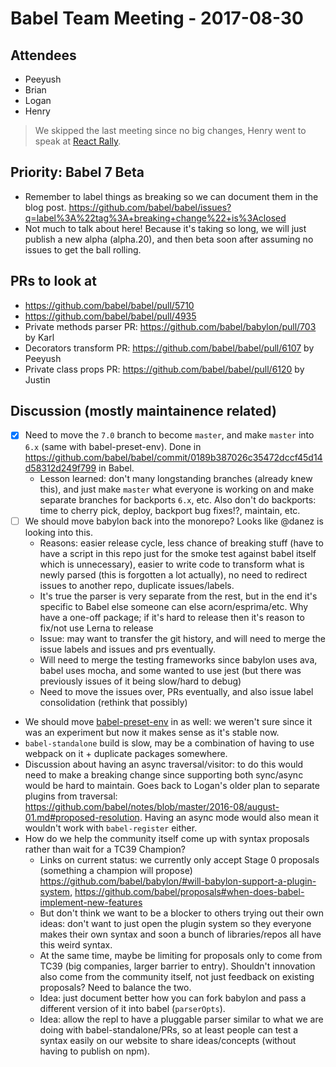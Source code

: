 # Babel Team Meeting - 2017-08-30

## Attendees

- Peeyush
- Brian
- Logan
- Henry

> We skipped the last meeting since no big changes, Henry went to speak at [React Rally](http://www.reactrally.com/).

## Priority: Babel 7 Beta

- Remember to label things as breaking so we can document them in the blog post. https://github.com/babel/babel/issues?q=label%3A%22tag%3A+breaking+change%22+is%3Aclosed
- Not much to talk about here! Because it's taking so long, we will just publish a new alpha (alpha.20), and then beta soon after assuming no issues to get the ball rolling.
 
## PRs to look at
- https://github.com/babel/babel/pull/5710
- https://github.com/babel/babel/pull/4935
- Private methods parser PR: https://github.com/babel/babylon/pull/703 by Karl
- Decorators transform PR: https://github.com/babel/babel/pull/6107 by Peeyush
- Private class props PR: https://github.com/babel/babel/pull/6120 by Justin

## Discussion (mostly maintainence related)
- [x] Need to move the `7.0` branch to become `master`, and make `master` into `6.x` (same with babel-preset-env). Done in https://github.com/babel/babel/commit/0189b387026c35472dccf45d14d58312d249f799 in Babel.
  - Lesson learned: don't many longstanding branches (already knew this), and just make `master` what everyone is working on and make separate branches for backports `6.x`, etc. Also don't do backports: time to cherry pick, deploy, backport bug fixes!?, maintain, etc.
- [ ] We should move babylon back into the monorepo? Looks like @danez is looking into this.
  - Reasons: easier release cycle, less chance of breaking stuff (have to have a script in this repo just for the smoke test against babel itself which is unnecessary), easier to write code to transform what is newly parsed (this is forgotten a lot actually), no need to redirect issues to another repo, duplicate issues/labels.
  - It's true the parser is very separate from the rest, but in the end it's specific to Babel else someone can else acorn/esprima/etc. Why have a one-off package; if it's hard to release then it's reason to fix/not use Lerna to release
  - Issue: may want to transfer the git history, and will need to merge the issue labels and issues and prs eventually.
  - Will need to merge the testing frameworks since babylon uses ava, babel uses mocha, and some wanted to use jest (but there was previously issues of it being slow/hard to debug)
  - Need to move the issues over, PRs eventually, and also issue label consolidation (rethink that possibly)
- We should move [babel-preset-env](https://github.com/babel/babel-preset-env) in as well: we weren't sure since it was an experiment but now it makes sense as it's stable now.
- `babel-standalone` build is slow, may be a combination of having to use webpack on it + duplicate packages somewhere.
- Discussion about having an async traversal/visitor: to do this would need to make a breaking change since supporting both sync/async would be hard to maintain. Goes back to Logan's older plan to separate plugins from traversal: https://github.com/babel/notes/blob/master/2016-08/august-01.md#proposed-resolution. Having an async mode would also mean it wouldn't work with `babel-register` either.
- How do we help the community itself come up with syntax proposals rather than wait for a TC39 Champion?
  - Links on current status: we currently only accept Stage 0 proposals (something a champion will propose) https://github.com/babel/babylon/#will-babylon-support-a-plugin-system, https://github.com/babel/proposals#when-does-babel-implement-new-features
  - But don't think we want to be a blocker to others trying out their own ideas: don't want to just open the plugin system so they everyone makes their own syntax and soon a bunch of libraries/repos all have this weird syntax.
  - At the same time, maybe be limiting for proposals only to come from TC39 (big companies, larger barrier to entry). Shouldn't innovation also come from the community itself, not just feedback on existing proposals? Need to balance the two.
  - Idea: just document better how you can fork babylon and pass a different version of it into babel (`parserOpts`).
  - Idea: allow the repl to have a pluggable parser similar to what we are doing with babel-standalone/PRs, so at least people can test a syntax easily on our website to share ideas/concepts (without having to publish on npm).
